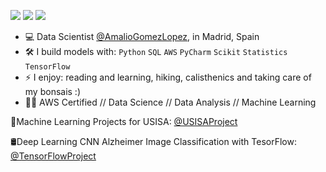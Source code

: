 [<img src="https://img.shields.io/badge/youtube-%230077B5.svg?&style=for-the-badge&logo=youtube&logoColor=white&color=FF0000" />](https://www.youtube.com/@Amaliometria)
[<img src="https://img.shields.io/badge/linkedin-%230077B5.svg?&style=for-the-badge&logo=linkedin&logoColor=white" />](https://www.linkedin.com/in/amaliogomezlopez/)
[<img src="https://img.shields.io/badge/Kaggle-20BEFF?style=for-the-badge&logo=Kaggle&logoColor=white" />](https://www.kaggle.com/amaliogomez)




- :computer: Data Scientist [@AmalioGomezLopez](https://www.amaliogomezlopez.com/), in Madrid, Spain
- :hammer_and_wrench: I build models with: `Python` `SQL` `AWS` `PyCharm` `Scikit` `Statistics` `TensorFlow`  
- ⚡ I enjoy: reading and learning, hiking, calisthenics and taking care of my bonsais :) 
- :student: AWS Certified // Data Science // Data Analysis // Machine Learning

🚀Machine Learning Projects for USISA:
[@USISAProject](https://github.com/amaliogomezlopez/USISA-Project)

🛢️Deep Learning CNN Alzheimer Image Classification with TesorFlow:
[@TensorFlowProject](https://github.com/amaliogomezlopez/ALZHEIMER-IMAGE-CLASSIFICATION-TENSORFLOW)
